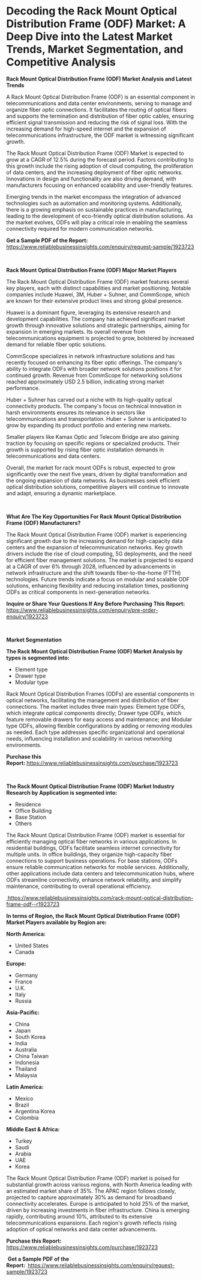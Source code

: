 <p><h1>Decoding the Rack Mount Optical Distribution Frame (ODF) Market: A Deep Dive into the Latest Market Trends, Market Segmentation, and Competitive Analysis</h1></p><p><strong>Rack Mount Optical Distribution Frame (ODF) Market Analysis and Latest Trends</strong></p>
<p><p>A Rack Mount Optical Distribution Frame (ODF) is an essential component in telecommunications and data center environments, serving to manage and organize fiber optic connections. It facilitates the routing of optical fibers and supports the termination and distribution of fiber optic cables, ensuring efficient signal transmission and reducing the risk of signal loss. With the increasing demand for high-speed internet and the expansion of telecommunications infrastructure, the ODF market is witnessing significant growth.</p><p>The Rack Mount Optical Distribution Frame (ODF) Market is expected to grow at a CAGR of 12.5% during the forecast period. Factors contributing to this growth include the rising adoption of cloud computing, the proliferation of data centers, and the increasing deployment of fiber optic networks. Innovations in design and functionality are also driving demand, with manufacturers focusing on enhanced scalability and user-friendly features.</p><p>Emerging trends in the market encompass the integration of advanced technologies such as automation and monitoring systems. Additionally, there is a growing emphasis on sustainable practices in manufacturing, leading to the development of eco-friendly optical distribution solutions. As the market evolves, ODFs will play a critical role in enabling the seamless connectivity required for modern communication networks.</p></p>
<p><strong>Get a Sample PDF of the Report:&nbsp;</strong> <a href="https://www.reliablebusinessinsights.com/enquiry/request-sample/1923723?utm_campaign=3499&utm_medium=2&utm_source=Github&utm_content=ia&utm_term=12042025&utm_id=rack-mount-optical-distribution-frame-odf">https://www.reliablebusinessinsights.com/enquiry/request-sample/1923723</a></p>
<p>&nbsp;</p>
<p><strong>Rack Mount Optical Distribution Frame (ODF) Major Market Players</strong></p>
<p><p>The Rack Mount Optical Distribution Frame (ODF) market features several key players, each with distinct capabilities and market positioning. Notable companies include Huawei, 3M, Huber + Suhner, and CommScope, which are known for their extensive product lines and strong global presence. </p><p>Huawei is a dominant figure, leveraging its extensive research and development capabilities. The company has achieved significant market growth through innovative solutions and strategic partnerships, aiming for expansion in emerging markets. Its overall revenue from telecommunications equipment is projected to grow, bolstered by increased demand for reliable fiber optic solutions.</p><p>CommScope specializes in network infrastructure solutions and has recently focused on enhancing its fiber optic offerings. The company's ability to integrate ODFs with broader network solutions positions it for continued growth. Revenue from CommScope for networking solutions reached approximately USD 2.5 billion, indicating strong market performance.</p><p>Huber + Suhner has carved out a niche with its high-quality optical connectivity products. The company's focus on technical innovation in harsh environments ensures its relevance in sectors like telecommunications and transportation. Huber + Suhner is anticipated to grow by expanding its product portfolio and entering new markets.</p><p>Smaller players like Kamax Optic and Telecom Bridge are also gaining traction by focusing on specific regions or specialized products. Their growth is supported by rising fiber optic installation demands in telecommunications and data centers.</p><p>Overall, the market for rack mount ODFs is robust, expected to grow significantly over the next five years, driven by digital transformation and the ongoing expansion of data networks. As businesses seek efficient optical distribution solutions, competitive players will continue to innovate and adapt, ensuring a dynamic marketplace.</p></p>
<p>&nbsp;</p>
<p><strong>What Are The Key Opportunities For Rack Mount Optical Distribution Frame (ODF) Manufacturers?</strong></p>
<p><p>The Rack Mount Optical Distribution Frame (ODF) market is experiencing significant growth due to the increasing demand for high-capacity data centers and the expansion of telecommunication networks. Key growth drivers include the rise of cloud computing, 5G deployments, and the need for efficient fiber management solutions. The market is projected to expand at a CAGR of over 6% through 2028, influenced by advancements in network infrastructure and the shift towards fiber-to-the-home (FTTH) technologies. Future trends indicate a focus on modular and scalable ODF solutions, enhancing flexibility and reducing installation times, positioning ODFs as critical components in next-generation networks.</p></p>
<p><strong>Inquire or Share Your Questions If Any Before Purchasing This Report:</strong> <a href="https://www.reliablebusinessinsights.com/enquiry/pre-order-enquiry/1923723?utm_campaign=3499&utm_medium=2&utm_source=Github&utm_content=ia&utm_term=12042025&utm_id=rack-mount-optical-distribution-frame-odf">https://www.reliablebusinessinsights.com/enquiry/pre-order-enquiry/1923723</a></p>
<p>&nbsp;</p>
<p><strong>Market Segmentation</strong></p>
<p><strong>The Rack Mount Optical Distribution Frame (ODF) Market Analysis by types is segmented into:</strong></p>
<p><ul><li>Element type</li><li>Drawer type</li><li>Modular type</li></ul></p>
<p><p>Rack Mount Optical Distribution Frames (ODFs) are essential components in optical networks, facilitating the management and distribution of fiber connections. The market includes three main types: Element type ODFs, which integrate optical components directly; Drawer type ODFs, which feature removable drawers for easy access and maintenance; and Modular type ODFs, allowing flexible configurations by adding or removing modules as needed. Each type addresses specific organizational and operational needs, influencing installation and scalability in various networking environments.</p></p>
<p><strong>Purchase this Report:&nbsp;</strong><a href="https://www.reliablebusinessinsights.com/purchase/1923723?utm_campaign=3499&utm_medium=2&utm_source=Github&utm_content=ia&utm_term=12042025&utm_id=rack-mount-optical-distribution-frame-odf">https://www.reliablebusinessinsights.com/purchase/1923723</a></p>
<p>&nbsp;</p>
<p><strong>The Rack Mount Optical Distribution Frame (ODF) Market Industry Research by Application is segmented into:</strong></p>
<p><ul><li>Residence</li><li>Office Building</li><li>Base Station</li><li>Others</li></ul></p>
<p><p>The Rack Mount Optical Distribution Frame (ODF) market is essential for efficiently managing optical fiber networks in various applications. In residential buildings, ODFs facilitate seamless internet connectivity for multiple units. In office buildings, they organize high-capacity fiber connections to support business operations. For base stations, ODFs ensure reliable communication networks for mobile services. Additionally, other applications include data centers and telecommunication hubs, where ODFs streamline connectivity, enhance network reliability, and simplify maintenance, contributing to overall operational efficiency.</p></p>
<p><a href="https://www.reliablebusinessinsights.com/rack-mount-optical-distribution-frame-odf--r1923723?utm_campaign=3499&utm_medium=2&utm_source=Github&utm_content=ia&utm_term=12042025&utm_id=rack-mount-optical-distribution-frame-odf">&nbsp;https://www.reliablebusinessinsights.com/rack-mount-optical-distribution-frame-odf--r1923723</a></p>
<p><strong>In terms of Region, the Rack Mount Optical Distribution Frame (ODF) Market Players available by Region are:</strong></p>
<p>
    <p> <strong> North America: </strong>
        <ul>
            <li>United States</li>
            <li>Canada</li>
        </ul>
        </p> 
    <p> <strong> Europe: </strong>
        <ul>
            <li>Germany</li>
            <li>France</li>
            <li>U.K.</li>
            <li>Italy</li>
            <li>Russia</li>
        </ul>
        </p> 
    <p> <strong> Asia-Pacific: </strong>
        <ul>
            <li>China</li>
            <li>Japan</li>
            <li>South Korea</li>
            <li>India</li>
            <li>Australia</li>
            <li>China Taiwan</li>
            <li>Indonesia</li>
            <li>Thailand</li>
            <li>Malaysia</li>
        </ul>
        </p> 
    <p> <strong> Latin America: </strong>
        <ul>
            <li>Mexico</li>
            <li>Brazil</li>
            <li>Argentina Korea</li>
            <li>Colombia</li>
        </ul>
        </p> 
    <p> <strong> Middle East & Africa: </strong>
        <ul>
            <li>Turkey</li>
            <li>Saudi</li>
            <li>Arabia</li>
            <li>UAE</li>
            <li>Korea</li>
        </ul>
    </p>
    </p>
<p><p>The Rack Mount Optical Distribution Frame (ODF) market is poised for substantial growth across various regions, with North America leading with an estimated market share of 35%. The APAC region follows closely, projected to capture approximately 30% as demand for broadband connectivity accelerates. Europe is anticipated to hold 25% of the market, driven by increasing investments in fiber infrastructure. China is emerging rapidly, contributing around 10%, attributed to its extensive telecommunications expansions. Each region's growth reflects rising adoption of optical networks and data center advancements.</p></p>
<p><strong>Purchase this Report: </strong><a href="https://www.reliablebusinessinsights.com/purchase/1923723?utm_campaign=3499&utm_medium=2&utm_source=Github&utm_content=ia&utm_term=12042025&utm_id=rack-mount-optical-distribution-frame-odf">https://www.reliablebusinessinsights.com/purchase/1923723</a></p>
<p>&nbsp;<strong>Get a Sample PDF of the Report:&nbsp;&nbsp;</strong><a href="https://www.reliablebusinessinsights.com/enquiry/request-sample/1923723?utm_campaign=3499&utm_medium=2&utm_source=Github&utm_content=ia&utm_term=12042025&utm_id=rack-mount-optical-distribution-frame-odf">https://www.reliablebusinessinsights.com/enquiry/request-sample/1923723</a></p>
<p><strong></strong></p>
<p><p></p><p></p><p></p></p>